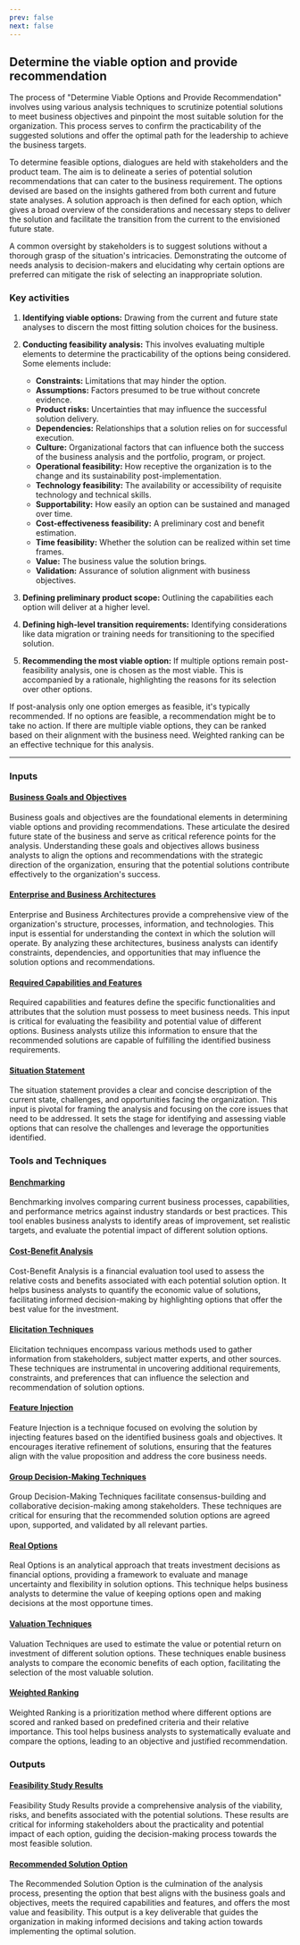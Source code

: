 ```yaml
---
prev: false
next: false
---
```


## Determine the viable option and provide recommendation

The process of "Determine Viable Options and Provide Recommendation" involves using various analysis techniques to scrutinize potential solutions to meet business objectives and pinpoint the most suitable solution for the organization. This process serves to confirm the practicability of the suggested solutions and offer the optimal path for the leadership to achieve the business targets.

To determine feasible options, dialogues are held with stakeholders and the product team. The aim is to delineate a series of potential solution recommendations that can cater to the business requirement. The options devised are based on the insights gathered from both current and future state analyses. A solution approach is then defined for each option, which gives a broad overview of the considerations and necessary steps to deliver the solution and facilitate the transition from the current to the envisioned future state.

A common oversight by stakeholders is to suggest solutions without a thorough grasp of the situation's intricacies. Demonstrating the outcome of needs analysis to decision-makers and elucidating why certain options are preferred can mitigate the risk of selecting an inappropriate solution.

### Key activities

1. **Identifying viable options:** Drawing from the current and future state analyses to discern the most fitting solution choices for the business.

2. **Conducting feasibility analysis:** This involves evaluating multiple elements to determine the practicability of the options being considered. Some elements include:

   - **Constraints:** Limitations that may hinder the option.
   - **Assumptions:** Factors presumed to be true without concrete evidence.
   - **Product risks:** Uncertainties that may influence the successful solution delivery.
   - **Dependencies:** Relationships that a solution relies on for successful execution.
   - **Culture:** Organizational factors that can influence both the success of the business analysis and the portfolio, program, or project.
   - **Operational feasibility:** How receptive the organization is to the change and its sustainability post-implementation.
   - **Technology feasibility:** The availability or accessibility of requisite technology and technical skills.
   - **Supportability:** How easily an option can be sustained and managed over time.
   - **Cost-effectiveness feasibility:** A preliminary cost and benefit estimation.
   - **Time feasibility:** Whether the solution can be realized within set time frames.
   - **Value:** The business value the solution brings.
   - **Validation:** Assurance of solution alignment with business objectives.

3. **Defining preliminary product scope:** Outlining the capabilities each option will deliver at a higher level.

4. **Defining high-level transition requirements:** Identifying considerations like data migration or training needs for transitioning to the specified solution.

5. **Recommending the most viable option:** If multiple options remain post-feasibility analysis, one is chosen as the most viable. This is accompanied by a rationale, highlighting the reasons for its selection over other options.

If post-analysis only one option emerges as feasible, it's typically recommended. If no options are feasible, a recommendation might be to take no action. If there are multiple viable options, they can be ranked based on their alignment with the business need. Weighted ranking can be an effective technique for this analysis.

---

### Inputs

#### [Business Goals and Objectives](/content/gist/business-analysis/inputs-outputs/assessment-of-business-value.md)

Business goals and objectives are the foundational elements in determining viable options and providing recommendations. These articulate the desired future state of the business and serve as critical reference points for the analysis. Understanding these goals and objectives allows business analysts to align the options and recommendations with the strategic direction of the organization, ensuring that the potential solutions contribute effectively to the organization's success.

#### [Enterprise and Business Architectures](/content/gist/business-analysis/inputs-outputs/assessment-of-business-value.md)

Enterprise and Business Architectures provide a comprehensive view of the organization's structure, processes, information, and technologies. This input is essential for understanding the context in which the solution will operate. By analyzing these architectures, business analysts can identify constraints, dependencies, and opportunities that may influence the solution options and recommendations.

#### [Required Capabilities and Features](/content/gist/business-analysis/inputs-outputs/assessment-of-business-value.md)

Required capabilities and features define the specific functionalities and attributes that the solution must possess to meet business needs. This input is critical for evaluating the feasibility and potential value of different options. Business analysts utilize this information to ensure that the recommended solutions are capable of fulfilling the identified business requirements.

#### [Situation Statement](/content/gist/business-analysis/inputs-outputs/assessment-of-business-value.md)

The situation statement provides a clear and concise description of the current state, challenges, and opportunities facing the organization. This input is pivotal for framing the analysis and focusing on the core issues that need to be addressed. It sets the stage for identifying and assessing viable options that can resolve the challenges and leverage the opportunities identified.

### Tools and Techniques

#### [Benchmarking](/content/gist/business-analysis/tools-techniques/benchmarking.md)

Benchmarking involves comparing current business processes, capabilities, and performance metrics against industry standards or best practices. This tool enables business analysts to identify areas of improvement, set realistic targets, and evaluate the potential impact of different solution options.

#### [Cost-Benefit Analysis](/content/gist/business-analysis/tools-techniques/benchmarking.md)

Cost-Benefit Analysis is a financial evaluation tool used to assess the relative costs and benefits associated with each potential solution option. It helps business analysts to quantify the economic value of solutions, facilitating informed decision-making by highlighting options that offer the best value for the investment.

#### [Elicitation Techniques](/content/gist/business-analysis/inputs-outputs/elicitation-results-unconfirmed-confirmed.md)

Elicitation techniques encompass various methods used to gather information from stakeholders, subject matter experts, and other sources. These techniques are instrumental in uncovering additional requirements, constraints, and preferences that can influence the selection and recommendation of solution options.

#### [Feature Injection](/content/gist/business-analysis/tools-techniques/benchmarking.md)

Feature Injection is a technique focused on evolving the solution by injecting features based on the identified business goals and objectives. It encourages iterative refinement of solutions, ensuring that the features align with the value proposition and address the core business needs.

#### [Group Decision-Making Techniques](/content/gist/business-analysis/tools-techniques/benchmarking.md)

Group Decision-Making Techniques facilitate consensus-building and collaborative decision-making among stakeholders. These techniques are critical for ensuring that the recommended solution options are agreed upon, supported, and validated by all relevant parties.

#### [Real Options](/content/gist/business-analysis/tools-techniques/benchmarking.md)

Real Options is an analytical approach that treats investment decisions as financial options, providing a framework to evaluate and manage uncertainty and flexibility in solution options. This technique helps business analysts to determine the value of keeping options open and making decisions at the most opportune times.

#### [Valuation Techniques](/content/gist/business-analysis/tools-techniques/benchmarking.md)

Valuation Techniques are used to estimate the value or potential return on investment of different solution options. These techniques enable business analysts to compare the economic benefits of each option, facilitating the selection of the most valuable solution.

#### [Weighted Ranking](/content/gist/business-analysis/tools-techniques/benchmarking.md)

Weighted Ranking is a prioritization method where different options are scored and ranked based on predefined criteria and their relative importance. This tool helps business analysts to systematically evaluate and compare the options, leading to an objective and justified recommendation.

### Outputs

#### [Feasibility Study Results](/content/gist/business-analysis/inputs-outputs/assessment-of-business-value.md)

Feasibility Study Results provide a comprehensive analysis of the viability, risks, and benefits associated with the potential solutions. These results are critical for informing stakeholders about the practicality and potential impact of each option, guiding the decision-making process towards the most feasible solution.

#### [Recommended Solution Option](/content/gist/business-analysis/inputs-outputs/assessment-of-business-value.md)

The Recommended Solution Option is the culmination of the analysis process, presenting the option that best aligns with the business goals and objectives, meets the required capabilities and features, and offers the most value and feasibility. This output is a key deliverable that guides the organization in making informed decisions and taking action towards implementing the optimal solution.
